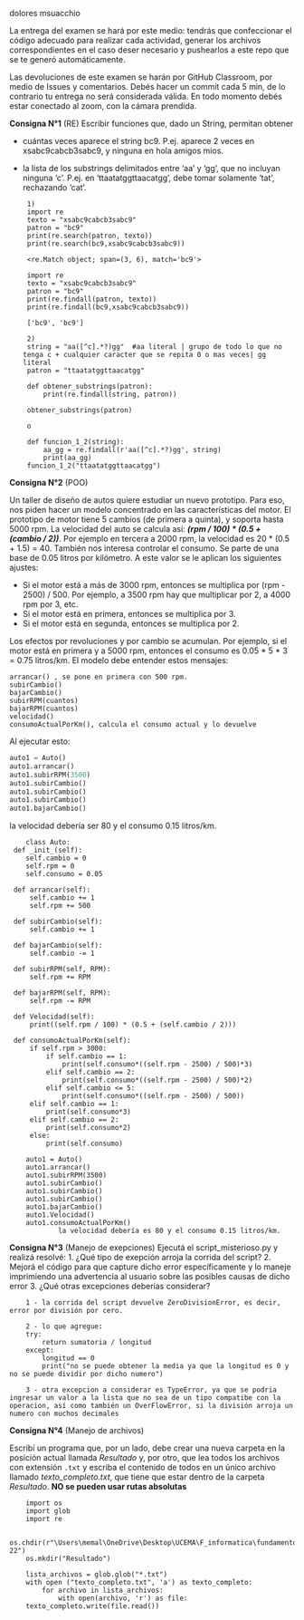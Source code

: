 dolores msuacchio

La entrega del examen se hará por este medio: tendrás que confeccionar el código adecuado para realizar cada actividad, generar los archivos correspondientes en el caso deser necesario y pushearlos a este repo que se te generó automáticamente.

Las devoluciones de este examen se harán por GitHub Classroom, por medio de Issues y comentarios. Debés hacer un commit cada 5 min, de lo contrario tu entrega no será considerada válida. En todo momento debés estar conectado al zoom, con la cámara prendida.

**Consigna N°1** (RE)
Escribir funciones que, dado un String, permitan obtener

 - cuántas veces aparece el string bc9. P.ej. aparece 2 veces en xsabc9cabcb3sabc9, y ninguna en hola amigos mios.
 - la lista de los substrings delimitados entre ‘aa’ y ‘gg’, que no incluyan ninguna ‘c’. P.ej. en ‘ttaatatggttaacatgg’, debe tomar solamente ‘tat’, rechazando ‘cat’.

        1)
        import re
        texto = "xsabc9cabcb3sabc9"
        patron = "bc9"
        print(re.search(patron, texto))
        print(re.search(bc9,xsabc9cabcb3sabc9))

        <re.Match object; span=(3, 6), match='bc9'>

        import re
        texto = "xsabc9cabcb3sabc9"
        patron = "bc9"
        print(re.findall(patron, texto))
        print(re.findall(bc9,xsabc9cabcb3sabc9))

        ['bc9', 'bc9']

        2)
        string = "aa([^c].*?)gg"  #aa literal | grupo de todo lo que no tenga c + cualquier caracter que se repita 0 o mas veces| gg literal
        patron = "ttaatatggttaacatgg"

        def obtener_substrings(patron):
            print(re.findall(string, patron))

        obtener_substrings(patron)

        o

        def funcion_1_2(string):
            aa_gg = re.findall(r'aa([^c].*?)gg', string)
            print(aa_gg)
        funcion_1_2("ttaatatggttaacatgg")

**Consigna N°2** (POO)

Un taller de diseño de autos quiere estudiar un nuevo prototipo. Para eso, nos piden hacer un modelo concentrado en las características del motor. El prototipo de motor tiene 5 cambios (de primera a quinta), y soporta hasta 5000 rpm.
La velocidad del auto se calcula así: _**(rpm / 100) * (0.5 + (cambio / 2))**_. Por ejemplo en tercera a 2000 rpm, la velocidad es 20 * (0.5 + 1.5) = 40.
También nos interesa controlar el consumo. Se parte de una base de 0.05 litros por kilómetro. A este valor se le aplican los siguientes ajustes:

* Si el motor está a más de 3000 rpm, entonces se multiplica por (rpm - 2500) / 500. Por ejemplo, a 3500 rpm hay que multiplicar por 2, a 4000 rpm por 3, etc.
* Si el motor está en primera, entonces se multiplica por 3.
* Si el motor está en segunda, entonces se multiplica por 2.

Los efectos por revoluciones y por cambio se acumulan. Por ejemplo, si el motor está en primera y a 5000 rpm, entonces el consumo es 0.05 * 5 * 3 = 0.75 litros/km.
El modelo debe entender estos mensajes:

```
arrancar() , se pone en primera con 500 rpm.
subirCambio()
bajarCambio()
subirRPM(cuantos)
bajarRPM(cuantos)
velocidad()
consumoActualPorKm(), calcula el consumo actual y lo devuelve
```

Al ejecutar esto:

```python
auto1 = Auto()
auto1.arrancar()
auto1.subirRPM(3500)
auto1.subirCambio()
auto1.subirCambio()
auto1.subirCambio()
auto1.bajarCambio()
```

la velocidad debería ser 80 y el consumo 0.15 litros/km.

        class Auto:
     def _init_(self):
        self.cambio = 0
        self.rpm = 0
        self.consumo = 0.05 

     def arrancar(self):
         self.cambio += 1
         self.rpm += 500
   
     def subirCambio(self): 
         self.cambio += 1
    
     def bajarCambio(self):
         self.cambio -= 1
  
     def subirRPM(self, RPM):
         self.rpm += RPM
    
     def bajarRPM(self, RPM):
         self.rpm -= RPM

     def Velocidad(self):
         print((self.rpm / 100) * (0.5 + (self.cambio / 2)))

     def consumoActualPorKm(self):
         if self.rpm > 3000:
             if self.cambio == 1:
                 print(self.consumo*((self.rpm - 2500) / 500)*3)
             elif self.cambio == 2:
                 print(self.consumo*((self.rpm - 2500) / 500)*2)
             elif self.cambio <= 5:
                 print(self.consumo*((self.rpm - 2500) / 500))
         elif self.cambio == 1:
             print(self.consumo*3)
         elif self.cambio == 2:
             print(self.consumo*2)
         else:
             print(self.consumo)

        auto1 = Auto()
        auto1.arrancar()
        auto1.subirRPM(3500)
        auto1.subirCambio()
        auto1.subirCambio()
        auto1.subirCambio()
        auto1.bajarCambio()
        auto1.Velocidad()
        auto1.consumoActualPorKm()
                la velocidad debería es 80 y el consumo 0.15 litros/km.

**Consigna N°3** (Manejo de exepciones)
Ejecutá el script_misterioso.py y realizá resolvé:
    1. ¿Qué tipo de exepción arroja la corrida del script? 
    2. Mejorá el código para que capture dicho error específicamente y lo maneje imprimiendo una advertencia al usuario sobre las posibles causas de dicho error
    3. ¿Qué otras excepciones deberias considerar?

        1 - la corrida del script devuelve ZeroDivisionError, es decir, error por división por cero.

        2 - lo que agregue:
        try:
            return sumatoria / longitud
        except:
            longitud == 0
            print("no se puede obtener la media ya que la longitud es 0 y  no se puede dividir por dicho numero")

        3 - otra excepcion a considerar es TypeError, ya que se podria ingresar un valor a la lista que no sea de un tipo compatibe con la operacion, así como también un OverFlowError, si la división arroja un numero con muchos decimales

**Consigna N°4** (Manejo de archivos)

Escribí un programa que, por un lado, debe crear una nueva carpeta en la posición actual llamada _Resultado_ y, por otro, que lea todos los archivos con extensión `.txt` y escriba el contenido de todos en un único archivo llamado *texto_completo.txt*, que tiene que estar dentro de la carpeta _Resultado_. **NO se pueden usar rutas absolutas**

        import os
        import glob
        import re

        os.chdir(r"\Users\memal\OneDrive\Desktop\UCEMA\F_informatica\fundamentos-22")
        os.mkdir("Resultado")

        lista_archivos = glob.glob("*.txt")
        with open ("texto_completo.txt", 'a') as texto_completo:
            for archivo in lista_archivos:
                with open(archivo, 'r') as file:
        texto_completo.write(file.read())
